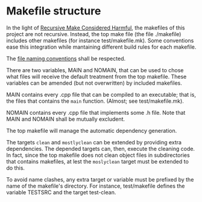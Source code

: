 Makefile structure
==================

In the light of
[Recursive Make Considered Harmful](http://aegis.sourceforge.net/auug97.pdf),
the makefiles of this project are not recursive.
Instead, the top make file (the file ./makefile)
includes other makefiles (for instance test/makefile.mk).
Some conventions ease this integration
while mantaining different build rules for each makefile.

The [file naming conventions](naming_conventions.md) shall be respected.

There are two variables,
MAIN and NOMAIN,
that can be used to chose what files will receive the default treatment
from the top makefile.
These variables can be amended (but not overwritten) by included makefiles.

MAIN contains every .cpp file that can be compiled to an executable;
that is, the files that contains the `main` function.
(Almost; see test/makefile.mk).

NOMAIN contains every .cpp file that implements some .h file.
Note that MAIN and NOMAIN shall be mutually excludent.

The top makefile will manage the automatic dependency generation.

The targets `clean` and `mostlyclean` can be extended
by providing extra dependencies.
The depended targets can, then, execute the cleaning code.
In fact, since the top makefile does not clean object files
in subdirectories that contains makefiles,
at lest the `moslyclean` target must be extended to do this.

To avoid name clashes, any extra target or variable
must be prefixed by the name of the makefile's directory.
For instance, test/makefile defines the variable TESTSRC
and the target test-clean.
